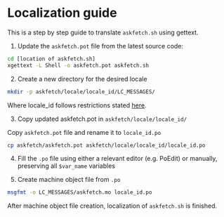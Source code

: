 # Localization guide
This is a step by step guide to translate `askfetch.sh` using gettext.

1. Update the `askfetch.pot` file from the latest source code:

 ```bash
 cd [location of askfetch.sh]
 xgettext -L Shell -o askfetch.pot askfetch.sh
 ``` 
2. Create a new directory for the desired locale 

 ```bash
 mkdir -p askfetch/locale/locale_id/LC_MESSAGES/
 ```

Where locale_id follows restrictions stated [here](https://www.gnu.org/software/gettext/manual/gettext.html#Locale-Names).

3. Copy updated askfetch.pot in `askfetch/locale/locale_id/`

 Copy `askfetch.pot` file and rename it to `locale_id.po`

 ```bash
 cp askfetch/askfetch.pot askfetch/locale/locale_id/locale_id.po
 ```    

4. Fill the `.po` file using either a relevant editor (e.g. PoEdit) or manually, preserving all `$var_name` variables

5. Create machine object file from `.po` 

 ```bash
 msgfmt -o LC_MESSAGES/askfetch.mo locale_id.po
 ```

After machine object file creation, localization of `askfetch.sh` is finished.